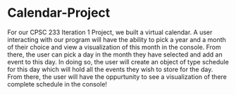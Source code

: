 # Calendar-Project
For our CPSC 233 Iteration 1 Project, we built a virtual calendar.  A user interacting with our program will have the ability to 
pick a year and a month of their choice and view a visualization of this month in the console.  From there, the user can pick a 
day in the month they have selected and add an event to this day.  In doing so, the user will create an object of type schedule for this day 
which will hold all the events they wish to store for the day.  From there, the user will have the oppurtunity to see a visualization of there 
complete schedule in the console!
